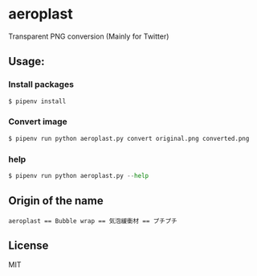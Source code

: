 # aeroplast
Transparent PNG conversion (Mainly for Twitter)

## Usage:

### Install packages

```python
$ pipenv install
```

### Convert image

```python
$ pipenv run python aeroplast.py convert original.png converted.png
```
### help

```python
$ pipenv run python aeroplast.py --help
```

## Origin of the name
```
aeroplast == Bubble wrap == 気泡緩衝材 == プチプチ
```

## License

MIT